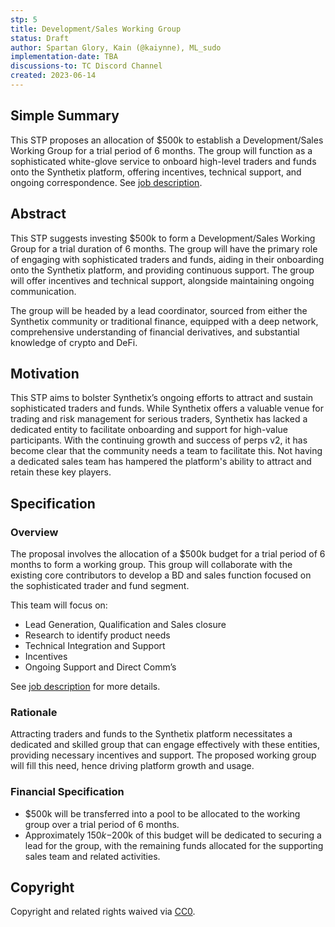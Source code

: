 ```yaml
---
stp: 5
title: Development/Sales Working Group 
status: Draft
author: Spartan Glory, Kain (@kaiynne), ML_sudo
implementation-date: TBA
discussions-to: TC Discord Channel
created: 2023-06-14
---
```


## Simple Summary
This STP proposes an allocation of $500k to establish a Development/Sales Working Group for a trial period of 6 months. The group will function as a sophisticated white-glove service to onboard high-level traders and funds onto the Synthetix platform, offering incentives, technical support, and ongoing correspondence. See [job description](assets/stp-5/bd-job-description.md).

## Abstract
This STP suggests investing $500k to form a Development/Sales Working Group for a trial duration of 6 months. The group will have the primary role of engaging with sophisticated traders and funds, aiding in their onboarding onto the Synthetix platform, and providing continuous support. The group will offer incentives and technical support, alongside maintaining ongoing communication.

The group will be headed by a lead coordinator, sourced from either the Synthetix community or traditional finance, equipped with a deep network, comprehensive understanding of financial derivatives, and substantial knowledge of crypto and DeFi.

## Motivation
This STP aims to bolster Synthetix’s ongoing efforts  to attract and sustain sophisticated traders and funds. While Synthetix offers a valuable venue for trading and risk management for serious traders, Synthetix has lacked a dedicated entity to facilitate onboarding and support for high-value participants. With the continuing growth and success of perps v2, it has become clear that the community needs a team to facilitate this. Not having a dedicated sales team has  hampered the platform's ability to attract and retain these key players.

## Specification

### Overview
The proposal involves the allocation of a $500k budget for a trial period of 6 months to form a working group. This group will collaborate with the existing core contributors to develop a BD and sales function focused on the sophisticated trader and fund segment.

This team will focus on:
- Lead Generation, Qualification and Sales closure
- Research to identify product needs
- Technical Integration and Support
- Incentives
- Ongoing Support and Direct Comm’s

See [job description](assets/stp-5/bd-job-description.md) for more details.

### Rationale
Attracting traders and funds to the Synthetix platform necessitates a dedicated and skilled group that can engage effectively with these entities, providing necessary incentives and support. The proposed working group will fill this need, hence driving platform growth and usage. 

### Financial Specification
* $500k will be transferred into a pool to be allocated to the working group over a trial period of 6 months.
* Approximately $150k-$200k of this budget will be dedicated to securing a lead for the group, with the remaining funds allocated for the supporting sales team and related activities.

## Copyright
Copyright and related rights waived via [CC0](https://creativecommons.org/publicdomain/zero/1.0/).
